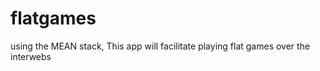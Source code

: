 flatgames
=========

using the MEAN stack, This app will facilitate playing flat games over the interwebs
